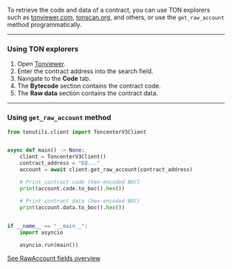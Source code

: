 
To retrieve the code and data of a contract, you can use TON explorers such as [tonviewer.com](https://tonviewer.com), [tonscan.org](https://tonscan.org), and others, or use the `get_raw_account` method programmatically.

---

### Using TON explorers

1. Open [Tonviewer](https://tonviewer.com).
2. Enter the contract address into the search field.
3. Navigate to the **Code** tab.
4. The **Bytecode** section contains the contract code.
5. The **Raw data** section contains the contract data.

---

### Using `get_raw_account` method

```python
from tonutils.client import ToncenterV3Client


async def main() -> None:
    client = ToncenterV3Client()
    contract_address = "EQ..."
    account = await client.get_raw_account(contract_address)

    # Print contract code (hex-encoded BOC)
    print(account.code.to_boc().hex())

    # Print contract data (hex-encoded BOC)
    print(account.data.to_boc().hex())

    
if __name__ == "__main__":
    import asyncio

    asyncio.run(main())
```

[See RawAccount fields overview](get-contract-information.md/#rawaccount-fields-overview)
